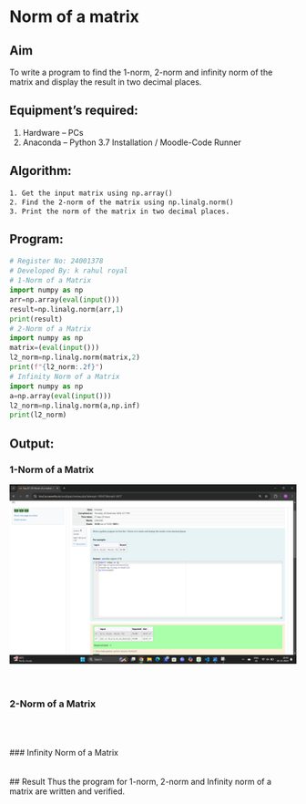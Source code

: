 # Norm of a matrix
## Aim
To write a program to find the 1-norm, 2-norm and infinity norm of the matrix and display the result in two decimal places.
## Equipment’s required:
1.	Hardware – PCs
2.	Anaconda – Python 3.7 Installation / Moodle-Code Runner
## Algorithm:
	1. Get the input matrix using np.array()   
    2. Find the 2-norm of the matrix using np.linalg.norm()
	3. Print the norm of the matrix in two decimal places.
## Program:
```Python
# Register No: 24001378
# Developed By: k rahul royal
# 1-Norm of a Matrix
import numpy as np 
arr=np.array(eval(input()))
result=np.linalg.norm(arr,1)
print(result)
# 2-Norm of a Matrix
import numpy as np
matrix=(eval(input()))
l2_norm=np.linalg.norm(matrix,2)
print(f"{l2_norm:.2f}")
# Infinity Norm of a Matrix
import numpy as np
a=np.array(eval(input()))
l2_norm=np.linalg.norm(a,np.inf)
print(l2_norm)
```
## Output:
### 1-Norm of a Matrix
![alt text](<Screenshot 2024-12-26 184044-1.png>)
<br>
<br>
<br>
### 2-Norm of a Matrix

<br>
<br>
<br>
### Infinity Norm of a Matrix

<br>
<br>
<br>
## Result
Thus the program for 1-norm, 2-norm and Infinity norm of a matrix are written and verified.
